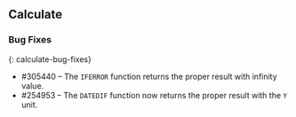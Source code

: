 ## Calculate

### Bug Fixes
{: calculate-bug-fixes}

* \#305440 – The `IFERROR` function returns the proper result with infinity value.
* \#254953 – The `DATEDIF` function now returns the proper result with the `Y` unit.
